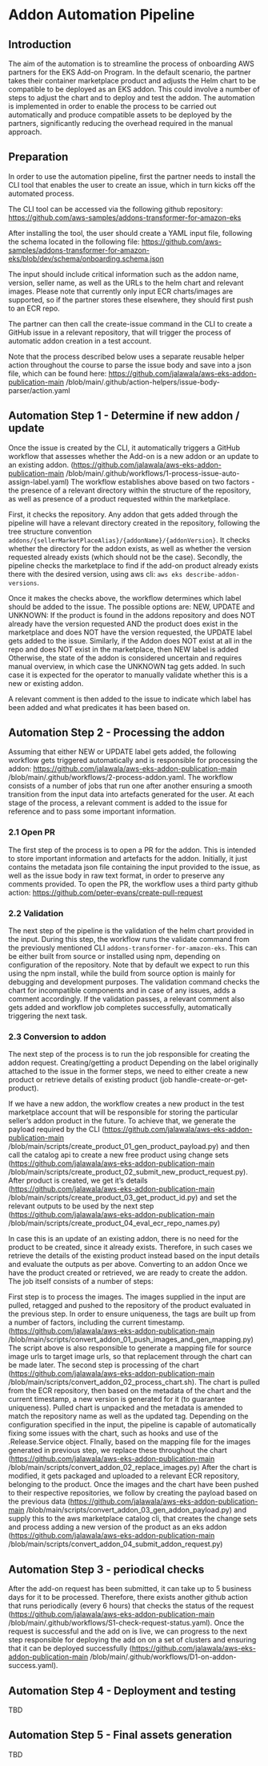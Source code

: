 # Addon Automation Pipeline

## Introduction

The aim of the automation is to streamline the process of onboarding AWS partners for the EKS Add-on Program.
In the default scenario, the partner takes their container marketplace product and adjusts the Helm chart to be
compatible to be deployed as an EKS addon. This could involve a number of steps to adjust the chart and to deploy and
test the addon.
The automation is implemented in order to enable the process to be carried out automatically and produce compatible
assets to be deployed by the partners, significantly reducing the overhead required in the manual approach.

## Preparation

In order to use the automation pipeline, first the partner needs to install the CLI tool that enables the user to create
an issue, which in turn kicks off the automated process.

The CLI tool can be accessed via the following github
repository: https://github.com/aws-samples/addons-transformer-for-amazon-eks

After installing the tool, the user should create a YAML input file, following the schema located in the following
file: https://github.com/aws-samples/addons-transformer-for-amazon-eks/blob/dev/schema/onboarding.schema.json

The input should include critical information such as the addon name, version, seller name, as well as the URLs to the
helm chart and relevant images. Please note that currently only input ECR charts/images are supported, so if the partner
stores these elsewhere, they should first push to an ECR repo.

The partner can then call the create-issue command in the CLI to create a GitHub issue in a relevant repository, that
will trigger the process of automatic addon creation in a test account.

Note that the process described below uses a separate reusable helper action throughout the course to parse the issue
body and save into a json file, which can be found here:
https://github.com/jalawala/aws-eks-addon-publication-main /blob/main/.github/action-helpers/issue-body-parser/action.yaml

## Automation Step 1 - Determine if new addon / update

Once the issue is created by the CLI, it automatically triggers a GitHub workflow that assesses whether the Add-on is a
new addon or an update to an existing addon.
(https://github.com/jalawala/aws-eks-addon-publication-main /blob/main/.github/workflows/1-process-issue-auto-assign-label.yaml)
The workflow establishes above based on two factors - the presence of a relevant directory within the structure of the
repository, as well as presence of a product requested within the marketplace.

First, it checks the repository. Any addon that gets added through the pipeline will have a relevant directory created
in the repository, following the tree structure convention `addons/{sellerMarketPlaceAlias}/{addonName}/{addonVersion}`.
It checks whether the directory for the addon exists, as well as whether the version requested already exists (which
should not be the case).
Secondly, the pipeline checks the marketplace to find if the add-on product already exists there with the desired
version, using aws cli: `aws eks describe-addon-versions`.

Once it makes the checks above, the workflow determines which label should be added to the issue. The possible options
are: NEW, UPDATE and UNKNOWN:
If the product is found in the addons repository and does NOT already have the version requested AND the product does
exist in the marketplace and does NOT have the version requested, the UPDATE label gets added to the issue.
Similarly, if the Addon does NOT exist at all in the repo and does NOT exist in the marketplace, then NEW label is added
Otherwise, the state of the addon is considered uncertain and requires manual overview, in which case the UNKNOWN tag
gets added. In such case it is expected for the operator to manually validate whether this is a new or existing addon.

A relevant comment is then added to the issue to indicate which label has been added and what predicates it has been
based on.

## Automation Step 2 - Processing the addon

Assuming that either NEW or UPDATE label gets added, the following workflow gets triggered automatically and is
responsible for processing the
addon: https://github.com/jalawala/aws-eks-addon-publication-main /blob/main/.github/workflows/2-process-addon.yaml.
The workflow consists of a number of jobs that run one after another ensuring a smooth transition from the input data
into artefacts generated for the user. At each stage of the process, a relevant comment is added to the issue for
reference and to pass some important information.

### 2.1 Open PR

The first step of the process is to open a PR for the addon. This is intended to store important information and
artefacts for the addon. Initially, it just contains the metadata json file containing the input provided to the issue,
as well as the issue body in raw text format, in order to preserve any comments provided. To open the PR, the workflow
uses a third party github action: https://github.com/peter-evans/create-pull-request

### 2.2 Validation

The next step of the pipeline is the validation of the helm chart provided in the input. During this step, the workflow
runs the validate command from the previously mentioned CLI `addons-transformer-for-amazon-eks`. This can be either
built from source or installed using npm, depending on configuration of the repository. Note that by default we expect
to run this using the npm install, while the build from source option is mainly for debugging and development purposes.
The validation command checks the chart for incompatible components and in case of any issues, adds a comment
accordingly. If the validation passes, a relevant comment also gets added and workflow job completes successfully,
automatically triggering the next task.

### 2.3 Conversion to addon

The next step of the process is to run the job responsible for creating the addon request.
Creating/getting a product
Depending on the label originally attached to the issue in the former steps, we need to either create a new product or
retrieve details of existing product (job handle-create-or-get-product).

If we have a new addon, the workflow creates a new product in the test marketplace account that will be responsible for
storing the particular seller’s addon product in the future. To achieve that, we generate the payload required by the
CLI (https://github.com/jalawala/aws-eks-addon-publication-main /blob/main/scripts/create_product_01_gen_product_payload.py)
and then call the catalog api to create a new free product using change
sets (https://github.com/jalawala/aws-eks-addon-publication-main /blob/main/scripts/create_product_02_submit_new_product_request.py).
After product is created, we get it’s
details (https://github.com/jalawala/aws-eks-addon-publication-main /blob/main/scripts/create_product_03_get_product_id.py)
and set the relevant outputs to be used by the next
step (https://github.com/jalawala/aws-eks-addon-publication-main /blob/main/scripts/create_product_04_eval_ecr_repo_names.py)

In case this is an update of an existing addon, there is no need for the product to be created, since it already exists.
Therefore, in such cases we retrieve the details of the existing product instead based on the input details and evaluate
the outputs as per above.
Converting to an addon
Once we have the product created or retrieved, we are ready to create the addon. The job itself consists of a number of
steps:

First step is to process the images. The images supplied in the input are pulled, retagged and pushed to the repository
of the product evaluated in the previous step. In order to ensure uniqueness, the tags are built up from a number of
factors, including the current
timestamp. (https://github.com/jalawala/aws-eks-addon-publication-main /blob/main/scripts/convert_addon_01_push_images_and_gen_mapping.py)
The script above is also responsible to generate a mapping file for source image urls to target image urls, so that
replacement through the chart can be made later.
The second step is processing of the
chart (https://github.com/jalawala/aws-eks-addon-publication-main /blob/main/scripts/convert_addon_02_process_chart.sh).
The chart is pulled from the ECR repository, then based on the metadata of the chart and the current timestamp, a new
version is generated for it (to guarantee uniqueness). Pulled chart is unpacked and the metadata is amended to match the
repository name as well as the updated tag. Depending on the configuration specified in the input, the pipeline is
capable of automatically fixing some issues with the chart, such as hooks and use of the .Release.Service object.
FInally, based on the mapping file for the images generated in previous step, we replace these throughout the
chart (https://github.com/jalawala/aws-eks-addon-publication-main /blob/main/scripts/convert_addon_02_replace_images.py)
After the chart is modified, it gets packaged and uploaded to a relevant ECR repository, belonging to the product.
Once the images and the chart have been pushed to their respective repositories, we follow by creating the payload based
on the previous
data (https://github.com/jalawala/aws-eks-addon-publication-main /blob/main/scripts/convert_addon_03_gen_addon_payload.py)
and supply this to the aws marketplace catalog cli, that creates the change sets and process adding a new version of the
product as an eks
addon (https://github.com/jalawala/aws-eks-addon-publication-main /blob/main/scripts/convert_addon_04_submit_addon_request.py)

## Automation Step 3 - periodical checks

After the add-on request has been submitted, it can take up to 5 business days for it to be processed. Therefore, there
exists another github action that runs periodically (every 6 hours) that checks the status of the
request (https://github.com/jalawala/aws-eks-addon-publication-main /blob/main/.github/workflows/S1-check-request-status.yaml).
Once the request is successful and the add on is live, we can progress to the next step responsible for deploying the
add on on a set of clusters and ensuring that it can be deployed
successfully (https://github.com/jalawala/aws-eks-addon-publication-main /blob/main/.github/workflows/D1-on-addon-success.yaml).

## Automation Step 4 - Deployment and testing

TBD

## Automation Step 5 - Final assets generation

TBD
